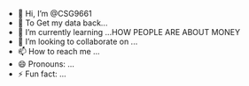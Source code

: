 - 👋 Hi, I’m @CSG9661
- 👀 To Get my data back...
- 🌱 I’m currently learning ...HOW PEOPLE ARE ABOUT MONEY 
- 💞️ I’m looking to collaborate on ...
- 📫 How to reach me ...
- 😄 Pronouns: ...
- ⚡ Fun fact: ...

<!---
CSG9661/CSG9661 is a ✨ Angel/Samul/camuel/Sd camul✨ repository because its `README.Csg9661` (CSG9661Files) appears on your GitHub profile.
You can click the Preview link to take a look at your changes.
--->
